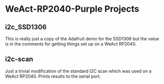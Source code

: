 # WeAct-RP2040-Purple Projects

## i2c_SSD1306

This is really just a copy of the Adafruit demo for the SSD1306 but the value is in the comments for getting things set up on a WeAct RP2040.

## i2c-scan

Just a trivial modification of the standard I2C scan which was used on a WeAct RP2040.  Prints results to the serial port.
